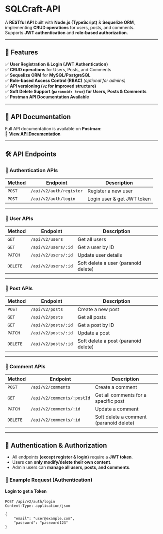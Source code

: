 # **SQLCraft-API**
A **RESTful API** built with **Node.js (TypeScript)** & **Sequelize ORM**, implementing **CRUD operations** for users, posts, and comments.  
Supports **JWT authentication** and **role-based authorization**.

---

## **🚀 Features**
✅ **User Registration & Login (JWT Authentication)**  
✅ **CRUD operations** for Users, Posts, and Comments  
✅ **Sequelize ORM** for **MySQL/PostgreSQL**  
✅ **Role-based Access Control (RBAC)** *(optional for admins)*  
✅ **API versioning (`v2` for improved structure)**  
✅ **Soft Delete Support (`paranoid: true`) for Users, Posts & Comments**  
✅ **Postman API Documentation Available**  

---

## **📖 API Documentation**
Full API documentation is available on **Postman**:  
📌 **[View API Documentation](https://documenter.getpostman.com/view/38742281/2sAYXFjdfT)**  

---

## **🛠 API Endpoints**
### **🔐 Authentication APIs**
| Method | Endpoint | Description |
|--------|---------|-------------|
| `POST` | `/api/v2/auth/register` | Register a new user |
| `POST` | `/api/v2/auth/login` | Login user & get JWT token |

---

### **👤 User APIs**
| Method | Endpoint | Description |
|--------|---------|-------------|
| `GET` | `/api/v2/users` | Get all users |
| `GET` | `/api/v2/users/:id` | Get a user by ID |
| `PATCH` | `/api/v2/users/:id` | Update user details |
| `DELETE` | `/api/v2/users/:id` | Soft delete a user (paranoid delete) |

---

### **📝 Post APIs**
| Method | Endpoint | Description |
|--------|---------|-------------|
| `POST` | `/api/v2/posts` | Create a new post |
| `GET` | `/api/v2/posts` | Get all posts |
| `GET` | `/api/v2/posts/:id` | Get a post by ID |
| `PATCH` | `/api/v2/posts/:id` | Update a post |
| `DELETE` | `/api/v2/posts/:id` | Soft delete a post (paranoid delete) |

---

### **💬 Comment APIs**
| Method | Endpoint | Description |
|--------|---------|-------------|
| `POST` | `/api/v2/comments` | Create a comment |
| `GET` | `/api/v2/comments/:postId` | Get all comments for a specific post |
| `PATCH` | `/api/v2/comments/:id` | Update a comment |
| `DELETE` | `/api/v2/comments/:id` | Soft delete a comment (paranoid delete) |

---

## **🔑 Authentication & Authorization**
- All endpoints **(except register & login)** require a **JWT token**.
- Users can **only modify/delete their own content**.
- Admin users can **manage all users, posts, and comments**.

### **📌 Example Request (Authentication)**
#### **Login to get a Token**
```http
POST /api/v2/auth/login
Content-Type: application/json

{
    "email": "user@example.com",
    "password": "password123"
}

